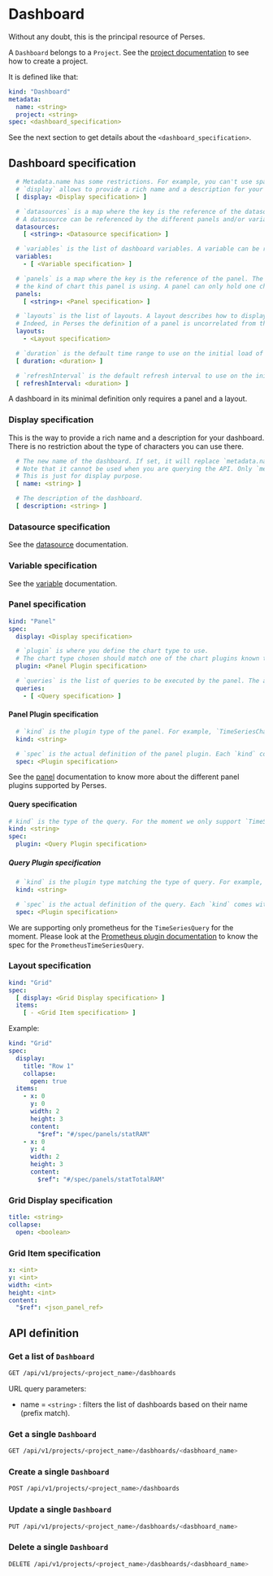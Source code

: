 # Dashboard

Without any doubt, this is the principal resource of Perses.

A `Dashboard` belongs to a `Project`. See the [project documentation](./project.md) to see how to create a project.

It is defined like that:

```yaml
kind: "Dashboard"
metadata:
  name: <string>
  project: <string>
spec: <dashboard_specification>
```

See the next section to get details about the `<dashboard_specification>`.

## Dashboard specification

```yaml
  # Metadata.name has some restrictions. For example, you can't use space there.
  # `display` allows to provide a rich name and a description for your dashboard.
  [ display: <Display specification> ]

  # `datasources` is a map where the key is the reference of the datasource. The value is the actual datasource definition.
  # A datasource can be referenced by the different panels and/or variables.
  datasources:
    [ <string>: <Datasource specification> ]

  # `variables` is the list of dashboard variables. A variable can be referenced by the different panels and/or by other variables.
  variables:
    - [ <Variable specification> ]

  # `panels` is a map where the key is the reference of the panel. The value is the actual panel definition that describes
  # the kind of chart this panel is using. A panel can only hold one chart.
  panels:
    [ <string>: <Panel specification> ]

  # `layouts` is the list of layouts. A layout describes how to display the list of panels. 
  # Indeed, in Perses the definition of a panel is uncorrelated from the definition of where to position it.
  layouts:
    - <Layout specification>

  # `duration` is the default time range to use on the initial load of the dashboard.
  [ duration: <duration> ]

  # `refreshInterval` is the default refresh interval to use on the initial load of the dashboard.
  [ refreshInterval: <duration> ]
```

A dashboard in its minimal definition only requires a panel and a layout.

### Display specification

This is the way to provide a rich name and a description for your dashboard. There is no restriction about the type of
characters you can use there.

```yaml
  # The new name of the dashboard. If set, it will replace `metadata.name` in the dashboard title in the UI.
  # Note that it cannot be used when you are querying the API. Only `metadata.name` can be used to reference the dashboard.
  # This is just for display purpose.
  [ name: <string> ]

  # The description of the dashboard.
  [ description: <string> ]
```

### Datasource specification

See the [datasource](./datasource.md) documentation.

### Variable specification

See the [variable](./variable.md) documentation.

### Panel specification

```yaml
kind: "Panel"
spec:
  display: <Display specification>

  # `plugin` is where you define the chart type to use.
  # The chart type chosen should match one of the chart plugins known to the Perses instance.
  plugin: <Panel Plugin specification>

  # `queries` is the list of queries to be executed by the panel. The available types of query are conditioned by the type of chart & the type of datasource used.
  queries:
    - [ <Query specification> ]
```

#### Panel Plugin specification

```yaml
  # `kind` is the plugin type of the panel. For example, `TimeSeriesChart`.
  kind: <string>

  # `spec` is the actual definition of the panel plugin. Each `kind` comes with its own `spec`.
  spec: <Plugin specification>
```

See the [panel](../plugin/panel.md) documentation to know more about the different panel plugins supported by Perses.

#### Query specification

```yaml
# kind` is the type of the query. For the moment we only support `TimeSeriesQuery`.
kind: <string>
spec:
  plugin: <Query Plugin specification>
```

##### Query Plugin specification

```yaml
  # `kind` is the plugin type matching the type of query. For example, `PrometheusTimeSeriesQuery` for the query type `TimeSeriesQuery`.
  kind: <string>

  # `spec` is the actual definition of the query. Each `kind` comes with its own `spec`.
  spec: <Plugin specification>
```

We are supporting only prometheus for the `TimeSeriesQuery` for the moment.
Please look at the [Prometheus plugin documentation](../plugin/prometheus.md#datasource) to know the spec for the `PrometheusTimeSeriesQuery`.

### Layout specification

```yaml
kind: "Grid"
spec:
  [ display: <Grid Display specification> ]
  items:
    [ - <Grid Item specification> ]
```

Example:

```yaml
kind: "Grid"
spec:
  display:
    title: "Row 1"
    collapse:
      open: true
  items:
    - x: 0
      y: 0
      width: 2
      height: 3
      content:
        "$ref": "#/spec/panels/statRAM"
    - x: 0
      y: 4
      width: 2
      height: 3
      content:
        $ref": "#/spec/panels/statTotalRAM"
```

### Grid Display specification

```yaml
title: <string>
collapse:
  open: <boolean>
```

### Grid Item specification

```yaml
x: <int>
y: <int>
width: <int>
height: <int>
content:
  "$ref": <json_panel_ref>
```

## API definition

### Get a list of `Dashboard`

```bash
GET /api/v1/projects/<project_name>/dasbhoards
```

URL query parameters:

- name = `<string>` : filters the list of dashboards based on their name (prefix match).

### Get a single `Dashboard`

```bash
GET /api/v1/projects/<project_name>/dasbhoards/<dasbhoard_name>
```

### Create a single `Dashboard`

```bash
POST /api/v1/projects/<project_name>/dashboards
```

### Update a single `Dashboard`

```bash
PUT /api/v1/projects/<project_name>/dasbhoards/<dasbhoard_name>
```

### Delete a single `Dashboard`

```bash
DELETE /api/v1/projects/<project_name>/dasbhoards/<dasbhoard_name>
```
